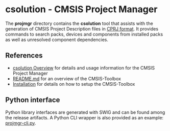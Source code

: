 # csolution - CMSIS Project Manager

The **projmgr** directory contains the **csolution** tool that assists with the generation of CMSIS Project Description
files in  [CPRJ format](https://arm-software.github.io/CMSIS_5/Build/html/cprjFormat_pg.html).
It provides commands to search packs, devices and components from installed packs as well as unresolved component
dependencies.

## References

- [csolution Overview](./docs/Manual/Overview.md) for details and usage information for the CMSIS Project Manager
- [README.md](https://github.com/Open-CMSIS-Pack/cmsis-toolbox/blob/main/README.md) for an overview of the CMSIS-Toolbox
- [Installation](https://github.com/Open-CMSIS-Pack/cmsis-toolbox/blob/main/docs/Installation.md) for details on how to
  setup the CMSIS-Toolbox

## Python interface

Python library interfaces are generated with SWIG and can be found among the release artifacts.
A Python CLI wrapper is also provided as an example:
[projmgr-cli.py](https://github.com/devtools/blob/main/tools/projmgr/swig/projmgr-cli.py).
